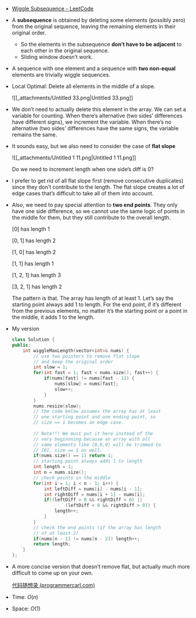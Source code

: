 - [Wiggle Subsequence - LeetCode](https://leetcode.com/problems/wiggle-subsequence/description/)
- A **subsequence** is obtained by deleting some elements (possibly zero) from the original sequence, leaving the remaining elements in their original order.
    - So the elements in the subsequence **don’t have to be adjacent** to each other in the original sequence.
    - Sliding window doesn’t work.
- A sequence with one element and a sequence with **two non-equal** elements are trivially wiggle sequences.
- Local Optimal: Delete all elements in the middle of a slope.
    
    ![[_attachments/Untitled 33.png|Untitled 33.png]]
    
- We don’t need to actually delete this element in the array. We can set a variable for counting. When there’s alternative (two sides’ differences have different signs), we increment the variable. When there’s no alternative (two sides’ differences have the same signs, the variable remains the same.
- It sounds easy, but we also need to consider the case of **flat slope**
    
    ![[_attachments/Untitled 1 11.png|Untitled 1 11.png]]
    
    Do we need to increment length when one side’s diff is 0?
    
- I prefer to get rid of all flat slope first (remove consecutive duplicates) since they don’t contribute to the length. The flat slope creates a lot of edge cases that’s difficult to take all of them into account.
- Also, we need to pay special attention to **two end points**. They only have one side difference, so we cannot use the same logic of points in the middle for them, but they still contribute to the overall length.
    
    [0] has length 1
    
    [0, 1] has length 2
    
    [1, 0] has length 2
    
    [1, 1] has length 1
    
    [1, 2, 1] has length 3
    
    [3, 2, 1] has length 2
    
    The pattern is that. The array has length of at least 1. Let’s say the starting point always add 1 to length. For the end point, if it’s different from the previous elements, no matter it’s the starting point or a point in the middle, it adds 1 to the length.
    
- My version
    
    ```C++
    class Solution {
    public:
        int wiggleMaxLength(vector<int>& nums) {
            // use two pointers to remove flat slope
            // and keep the original order
            int slow = 1;
            for(int fast = 1; fast < nums.size(); fast++) {
                if(nums[fast] != nums[fast - 1]) {
                    nums[slow] = nums[fast];
                    slow++;
                }
            }
            nums.resize(slow);
            // the code below assumes the array has at least
            // one starting point and one ending point, so
            // size == 1 becomes an edge case. 
            
            // Note!!! We must put it here instead of the
            // very beginnning because an array with all
            // same elements like [0,0,0] will be trimmed to
            // [0], size == 1 as well. 
            if(nums.size() == 1) return 1;
            // starting point always adds 1 to length
            int length = 1;
            int n = nums.size();
            // check points in the middle
            for(int i = 1; i < n - 1; i++) {
                int leftDiff = nums[i] - nums[i - 1];
                int rightDiff = nums[i + 1] - nums[i];
                if((leftDiff > 0 && rightDiff < 0) ||
                        (leftDiff < 0 && rightDiff > 0)) {
                    length++;
                }
            }
            // check the end points (if the array has length
            // of at least 2)
            if(nums[n - 1] != nums[n - 2]) length++;
            return length;
        }
    };
    ```
    
- A more concise version that doesn’t remove flat, but actually much more difficult to come up on your own.
    
    [代码随想录 (programmercarl.com)](https://www.programmercarl.com/0376.%E6%91%86%E5%8A%A8%E5%BA%8F%E5%88%97.html#%E6%80%9D%E8%B7%AF)
    
- Time: $O(n)$﻿
- Space: $O(1)$